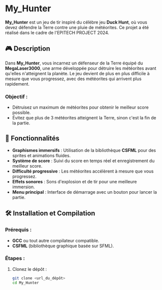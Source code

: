 # My_Hunter

**My_Hunter** est un jeu de tir inspiré du célèbre jeu **Duck Hunt**, où vous devez défendre la Terre contre une pluie de météorites. Ce projet a été réalisé dans le cadre de l'EPITECH PROJECT 2024.

## 🎮 Description

Dans **My_Hunter**, vous incarnez un défenseur de la Terre équipé du **MegaLaser3000**, une arme développée pour détruire les météorites avant qu'elles n'atteignent la planète. Le jeu devient de plus en plus difficile à mesure que vous progressez, avec des météorites qui arrivent plus rapidement.

### Objectif :
- Détruisez un maximum de météorites pour obtenir le meilleur score possible.
- Évitez que plus de 3 météorites atteignent la Terre, sinon c'est la fin de la partie.

## 🚀 Fonctionnalités

- **Graphismes immersifs** : Utilisation de la bibliothèque **CSFML** pour des sprites et animations fluides.
- **Système de score** : Suivi du score en temps réel et enregistrement du meilleur score.
- **Difficulté progressive** : Les météorites accélèrent à mesure que vous progressez.
- **Effets sonores** : Sons d'explosion et de tir pour une meilleure immersion.
- **Menu principal** : Interface de démarrage avec un bouton pour lancer la partie.

## 🛠️ Installation et Compilation

### Prérequis :
- **GCC** ou tout autre compilateur compatible.
- **CSFML** (bibliothèque graphique basée sur SFML).

### Étapes :
1. Clonez le dépôt :
   ```bash
   git clone <url_du_dépôt>
   cd My_Hunter
